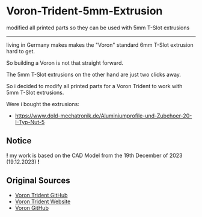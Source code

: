 # Voron-Trident-5mm-Extrusion
modified all printed parts so they can be used with 5mm T-Slot extrusions



---
living in Germany makes makes the "Voron" standard 6mm T-Slot extrusion hard to get.

So building a Voron is not that straight forward.

The 5mm T-Slot extrusions on the other hand are just two clicks away.

So i decided to modify all printed parts for a Voron Trident to work with 5mm T-Slot extrusions.


Were i bought the extrusions: 
 - https://www.dold-mechatronik.de/Aluminiumprofile-und-Zubehoer-20-I-Typ-Nut-5



## Notice
**!** my work is based on the CAD Model from the 19th December of 2023 (19.12.2023) **!**




## Original Sources
- [Voron Trident GitHub](https://github.com/VoronDesign/Voron-Trident)
- [Voron Trident Website](https://vorondesign.com/voron_trident)
- [Voron GitHub](https://github.com/VoronDesign)
